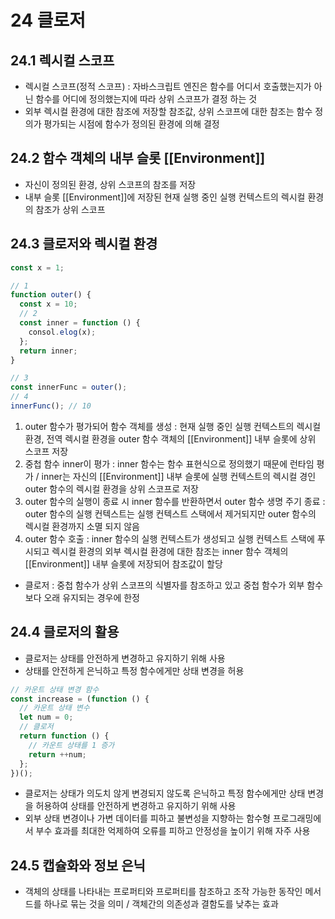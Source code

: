 # 24 클로저

## 24.1 렉시컬 스코프

- 렉시컬 스코프(정적 스코프) : 자바스크립트 엔진은 함수를 어디서 호출했는지가 아닌 함수를 어디에 정의했는지에 따라 상위 스코프가 결정 하는 것
- 외부 렉시컬 환경에 대한 참조에 저장할 참조값, 상위 스코프에 대한 참조는 함수 정의가 평가되는 시점에 함수가 정의된 환경에 의해 결정

## 24.2 함수 객체의 내부 슬롯 [[Environment]]

- 자신이 정의된 환경, 상위 스코프의 참조를 저장
- 내부 슬롯 [[Environment]]에 저장된 현재 실행 중인 실행 컨텍스트의 렉시컬 환경의 참조가 상위 스코프

## 24.3 클로저와 렉시컬 환경

```javascript
const x = 1;

// 1
function outer() {
  const x = 10;
  // 2
  const inner = function () {
    consol.elog(x);
  };
  return inner;
}

// 3
const innerFunc = outer();
// 4
innerFunc(); // 10
```

1. outer 함수가 평가되어 함수 객체를 생성 : 현재 실행 중인 실행 컨텍스트의 렉시컬 환경, 전역 렉시컬 환경을 outer 함수 객체의 [[Environment]] 내부 슬롯에 상위 스코프 저장
2. 중첩 함수 inner이 평가 : inner 함수는 함수 표현식으로 정의했기 때문에 런타임 평가 / inner는 자신의 [[Environment]] 내부 슬롯에 실행 컨텍스트의 렉시컬 경인 outer 함수의 렉시컬 환경을 상위 스코프로 저장
3. outer 함수의 실행이 종료 시 inner 함수를 반환하면서 outer 함수 생명 주기 종료 : outer 함수의 실행 컨텍스트는 실행 컨텍스트 스택에서 제거되지만 outer 함수의 렉시컬 환경까지 소멸 되지 않음
4. outer 함수 호출 : inner 함수의 실행 컨텍스트가 생성되고 실행 컨텍스트 스택에 푸시되고 렉시컬 환경의 외부 렉시컬 환경에 대한 참조는 inner 함수 객체의 [[Environment]] 내부 슬롯에 저장되어 참조값이 할당

- 클로저 : 중첩 함수가 상위 스코프의 식별자를 참조하고 있고 중첩 함수가 외부 함수보다 오래 유지되는 경우에 한정

## 24.4 클로저의 활용

- 클로저는 상태를 안전하게 변경하고 유지하기 위해 사용
- 상태를 안전하게 은닉하고 특정 함수에게만 상태 변경을 허용

```javascript
// 카운트 상태 변경 함수
const increase = (function () {
  // 카운트 상태 변수
  let num = 0;
  // 클로저
  return function () {
    // 카운트 상태를 1 증가
    return ++num;
  };
})();
```

- 클로저는 상태가 의도치 않게 변경되지 않도록 은닉하고 특정 함수에게만 상태 변경을 허용하여 상태를 안전하게 변경하고 유지하기 위해 사용
- 외부 상태 변경이나 가변 데이터를 피하고 불변성을 지향하는 함수형 프로그래밍에서 부수 효과를 최대한 억제하여 오류를 피하고 안정성을 높이기 위해 자주 사용

## 24.5 캡슐화와 정보 은닉

- 객체의 상태를 나타내는 프로퍼티와 프로퍼티를 참조하고 조작 가능한 동작인 메서드를 하나로 묶는 것을 의미 / 객체간의 의존성과 결함도를 낮추는 효과
